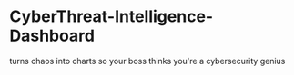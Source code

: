 # CyberThreat-Intelligence-Dashboard
turns chaos into charts so your boss thinks you're a cybersecurity genius 
